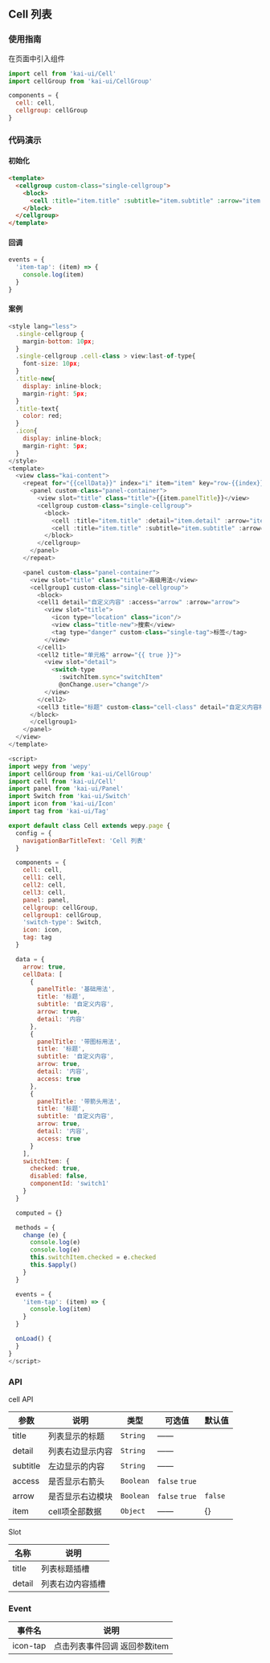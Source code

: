 ## Cell 列表

### 使用指南
在页面中引入组件
```javascript
import cell from 'kai-ui/Cell'
import cellGroup from 'kai-ui/CellGroup'

components = {
  cell: cell,
  cellgroup: cellGroup
}
```

### 代码演示

#### 初始化

```html
<template>
  <cellgroup custom-class="single-cellgroup">
    <block>
      <cell :title="item.title" :subtitle="item.subtitle" :arrow="item.arrow" :access="item.access"></cell>
    </block>
  </cellgroup>
</template>
```

#### 回调
```javascript
events = {
  'item-tap': (item) => {
    console.log(item)
  }
}
```

#### 案例
```javascript
<style lang="less">
  .single-cellgroup {
    margin-bottom: 10px;
  }
  .single-cellgroup .cell-class > view:last-of-type{
    font-size: 10px;
  }
  .title-new{
    display: inline-block;
    margin-right: 5px;
  }
  .title-text{
    color: red;
  }
  .icon{
    display: inline-block;
    margin-right: 5px;
  }
</style>
<template>
  <view class="kai-content">
    <repeat for="{{cellData}}" index="i" item="item" key="row-{{index}}">
      <panel custom-class="panel-container">
        <view slot="title" class="title">{{item.panelTitle}}</view>
        <cellgroup custom-class="single-cellgroup">
          <block>
            <cell :title="item.title" :detail="item.detail" :arrow="item.arrow" :access="item.access" :item="item"></cell>
            <cell :title="item.title" :subtitle="item.subtitle" :arrow="item.arrow" :access="item.access"></cell>
          </block>
        </cellgroup>
      </panel>
    </repeat>

    <panel custom-class="panel-container">
      <view slot="title" class="title">高级用法</view>
      <cellgroup1 custom-class="single-cellgroup">
        <block>
        <cell1 detail="自定义内容" :access="arrow" :arrow="arrow">
          <view slot="title">
            <icon type="location" class="icon"/>
            <view class="title-new">搜索</view>
            <tag type="danger" custom-class="single-tag">标签</tag>
          </view>
        </cell1>
        <cell2 title="单元格" arrow="{{ true }}">
          <view slot="detail">
            <switch-type
              :switchItem.sync="switchItem"
              @onChange.user="change"/>
          </view>
        </cell2>
        <cell3 title="标题" custom-class="cell-class" detail="自定义内容样式" :arrow="arrow" :access="arrow"></cell3>
      </block>
      </cellgroup1>
    </panel>
  </view>
</template>

<script>
import wepy from 'wepy'
import cellGroup from 'kai-ui/CellGroup'
import cell from 'kai-ui/Cell'
import panel from 'kai-ui/Panel'
import Switch from 'kai-ui/Switch'
import icon from 'kai-ui/Icon'
import tag from 'kai-ui/Tag'

export default class Cell extends wepy.page {
  config = {
    navigationBarTitleText: 'Cell 列表'
  }

  components = {
    cell: cell,
    cell1: cell,
    cell2: cell,
    cell3: cell,
    panel: panel,
    cellgroup: cellGroup,
    cellgroup1: cellGroup,
    'switch-type': Switch,
    icon: icon,
    tag: tag
  }

  data = {
    arrow: true,
    cellData: [
      {
        panelTitle: '基础用法',
        title: '标题',
        subtitle: '自定义内容',
        arrow: true,
        detail: '内容'
      },
      {
        panelTitle: '带图标用法',
        title: '标题',
        subtitle: '自定义内容',
        arrow: true,
        detail: '内容',
        access: true
      },
      {
        panelTitle: '带箭头用法',
        title: '标题',
        subtitle: '自定义内容',
        arrow: true,
        detail: '内容',
        access: true
      }
    ],
    switchItem: {
      checked: true,
      disabled: false,
      componentId: 'switch1'
    }
  }

  computed = {}

  methods = {
    change (e) {
      console.log(e)
      console.log(e)
      this.switchItem.checked = e.checked
      this.$apply()
    }
  }

  events = {
    'item-tap': (item) => {
      console.log(item)
    }
  }

  onLoad() {
  }
}
</script>
```

### API

cell API

| 参数 | 说明 | 类型 | 可选值 | 默认值 |
|-----------|-----------|-----------|-----------|-------------|
| title | 列表显示的标题 | `String` | —— | ` ` |
| detail | 列表右边显示内容 | `String` | —— | ` ` |
| subtitle | 左边显示的内容 | `String` | —— | ` ` |
| access | 是否显示右箭头 | `Boolean` | `false` `true` | ` ` |
| arrow | 是否显示右边模块 | `Boolean` | `false` `true` | `false` |
| item | cell项全部数据 | `Object` | —— | {} |

Slot

| 名称 | 说明 |
|-----------|-----------|
| title | 列表标题插槽 |
| detail | 列表右边内容插槽 |

### Event

| 事件名 | 说明 |
|-----------|-----------|
| icon-tap| 点击列表事件回调 返回参数item |
